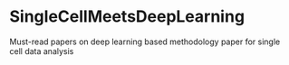 # SingleCellMeetsDeepLearning
Must-read papers on deep learning based methodology paper for single cell data analysis
